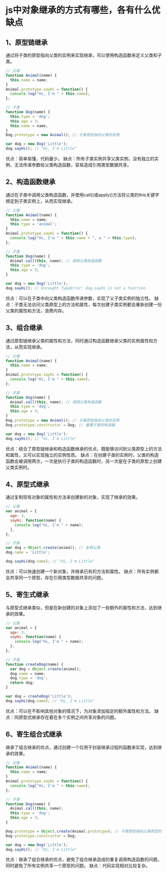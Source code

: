 # js中对象继承的方式有哪些，各有什么优缺点

## 1、原型链继承

通过将子类的原型指向父类的实例来实现继承，可以使用构造函数来定义父类和子类。

```js
// 父类
function Animal(name) {
  this.name = name;
}
Animal.prototype.sayHi = function() {
  console.log("Hi, I'm " + this.name);
};

// 子类
function Dog(name) {
  this.type = 'dog';
  this.age = 3;
  this.name = name;
}
Dog.prototype = new Animal(); // 子类原型指向父类的实例

var dog = new Dog('Little');
dog.sayHi(); // "Hi, I'm Little"
```

优点：简单易懂，代码量少。
缺点：所有子类实例共享父类实例，没有独立的实例，无法传递参数给父类构造函数，容易造成引用类型数据共享。

## 2、构造函数继承

通过在子类中调用父类构造函数，并使用call()或apply()方法将父类的this关键字绑定到子类实例上，从而实现继承。

```js
// 父类
function Animal(name) {
  this.name = name;
  this.type = 'animal';
}
Animal.prototype.sayHi = function() {
  console.log("Hi, I'm " + this.name + ", a " + this.type);
};

// 子类
function Dog(name) {
  Animal.call(this, name); // 调用父类构造函数
  this.type = 'dog';
  this.age = 3;
}

var dog = new Dog('Little');
dog.sayHi(); // Uncaught TypeError: dog.sayHi is not a function
```

优点：可以在子类中向父类构造函数传递参数，实现了父子类实例的独立性。
缺点：子类无法访问父类原型上的方法和属性，每次创建子类实例都会重新创建一份父类的属性和方法，浪费内存。

## 3、组合继承

通过原型链继承父类的属性和方法，同时通过构造函数继承父类的实例属性和方法，从而实现继承。

```js
// 父类
function Animal(name) {
  this.name = name;
}
Animal.prototype.sayHi = function() {
  console.log("Hi, I'm " + this.name);
};

// 子类
function Dog(name) {
  Animal.call(this, name); // 调用父类构造函数
  this.type = 'dog';
  this.age = 3;
}
Dog.prototype = new Animal(); // 子类原型指向父类的实例
Dog.prototype.constructor = Dog; // 重置子类的构造器

var dog = new Dog('Little');
dog.sayHi(); // "Hi, I'm Little"
```

优点：结合了原型链继承和构造函数继承的优点，既能够访问到父类原型上的方法和属性，又可以实现独立的实例性质。
缺点：在创建子类的实例时，父类的构造函数会被调用两次，一次是执行子类的构造函数时，另一次是在子类的原型上创建父类实例时。

## 4、原型式继承

通过复制现有对象的属性和方法来创建新的对象，实现了继承的效果。

```js
// 父类
var animal = {
  age: 3,
  sayHi: function(name) {
    console.log("Hi, I'm " + name);
  },
};

// 子类
var dog = Object.create(animal); // 复制父类
dog.name = 'Little';

dog.sayHi(dog.name); // "Hi, I'm Little"
```

优点：可以快速创建一个新对象，并继承已有的方法和属性。
缺点：所有实例都会共享同一个原型，存在引用类型数据共享的问题。

## 5、寄生式继承

与原型式继承类似，但是在新创建的对象上添加了一些额外的属性和方法，达到继承的效果。

```js
// 父类
var animal = {
  age: 3,
  sayHi: function(name) {
    console.log("Hi, I'm " + name);
  },
};

// 子类
function createDog(name) {
  var dog = Object.create(animal);
  dog.name = name;
  dog.type = 'dog';
  return dog;
}

var dog = createDog('Little');
dog.sayHi(dog.name); // "Hi, I'm Little"
```

优点：可以在不影响其他对象的情况下，为对象添加指定的额外属性和方法。
缺点：同原型式继承存在着在多个实例之间共享对象的问题。

## 6、寄生组合式继承

继承了组合继承的优点，通过创建一个仅用于封装继承过程的函数来实现，达到继承的效果。

```js
// 父类
function Animal(name) {
  this.name = name;
}
Animal.prototype.sayHi = function() {
  console.log("Hi, I'm " + this.name);
};

// 子类
function Dog(name) {
  Animal.call(this, name);
  this.type = 'dog';
  this.age = 3;
}

Dog.prototype = Object.create(Animal.prototype); // 子类原型指向父类原型的实例
Dog.prototype.constructor = Dog;

var dog = new Dog('Little');
dog.sayHi(); // "Hi, I'm Little"
```

优点：继承了组合继承的优点，避免了组合继承造成的重复调用构造函数的问题，同时避免了所有实例共享一个原型的问题。
缺点：代码实现相对比较复杂。
